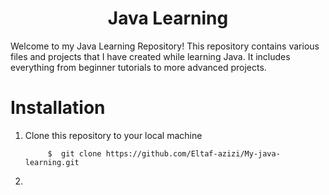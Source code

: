 
<h1 align="center">Java Learning</h1>

Welcome to my Java Learning Repository! This repository contains various files and projects that I have created while learning Java. It includes everything from beginner tutorials to more advanced projects.

# Installation
1. Clone this repository to your local machine
   
            $  git clone https://github.com/Eltaf-azizi/My-java-learning.git

2. 
